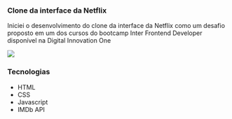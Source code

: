 ### Clone da interface da Netflix

Iniciei o desenvolvimento do clone da interface da Netflix como um desafio proposto em um dos cursos do bootcamp Inter Frontend Developer disponível na Digital Innovation One

![](./assets/preview-desktop.png)

### Tecnologias
- HTML
- CSS
- Javascript
- IMDb API
